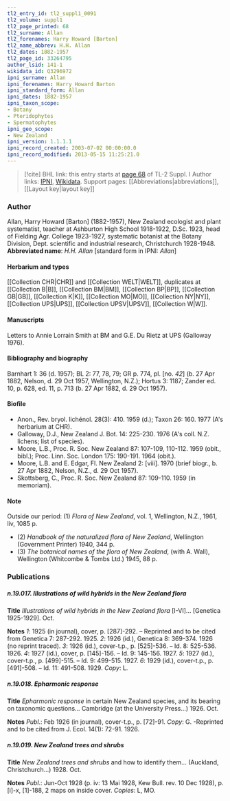 ```yaml
---
tl2_entry_id: tl2_suppl1_0091
tl2_volume: suppl1
tl2_page_printed: 68
tl2_surname: Allan
tl2_forenames: Harry Howard [Barton]
tl2_name_abbrev: H.H. Allan
tl2_dates: 1882-1957
tl2_page_id: 33264795
author_lsid: 141-1
wikidata_id: Q3296972
ipni_surname: Allan
ipni_forenames: Harry Howard Barton
ipni_standard_form: Allan
ipni_dates: 1882-1957
ipni_taxon_scope: 
- Botany
- Pteridophytes
- Spermatophytes
ipni_geo_scope: 
- New Zealand
ipni_version: 1.1.1.1
ipni_record_created: 2003-07-02 00:00:00.0
ipni_record_modified: 2013-05-15 11:25:21.0
---
```


> [!cite] BHL link: this entry starts at [page 68](https://www.biodiversitylibrary.org/page/33264795) of TL-2 Suppl. I
> Author links: [IPNI](https://www.ipni.org/a/141-1), [Wikidata](https://www.wikidata.org/wiki/Q3296972). Support pages: [[Abbreviations|abbreviations]], [[Layout key|layout key]]

### Author

Allan, Harry Howard \[Barton\] (1882-1957), New Zealand ecologist and plant systematist, teacher at Ashburton High School 1918-1922, D.Sc. 1923, head of Fielding Agr. College 1923-1927, systematic botanist at the Botany Division, Dept. scientific and industrial research, Christchurch 1928-1948. 
**Abbreviated name**: *H.H. Allan* \[standard form in IPNI: *Allan*\]

#### Herbarium and types

[[Collection CHR|CHR]] and [[Collection WELT|WELT]], duplicates at [[Collection B|B]], [[Collection BM|BM]], [[Collection BP|BP]], [[Collection GB|GB]], [[Collection K|K]], [[Collection MO|MO]], [[Collection NY|NY]], [[Collection UPS|UPS]], [[Collection UPSV|UPSV]], [[Collection W|W]].

#### Manuscripts

Letters to Annie Lorrain Smith at BM and G.E. Du Rietz at UPS (Galloway 1976).

#### Bibliography and biography

Barnhart 1: 36 (d. 1957); BL 2: 77, 78, 79; GR p. 774, pl. \[no. *42*\] (b. 27 Apr 1882, Nelson, d. 29 Oct 1957, Wellington, N.Z.); Hortus 3: 1187; Zander ed. 10, p. 628, ed. 11, p. 713 (b. 27 Apr 1882, d. 29 Oct 1957).

#### Biofile

- Anon., Rev. bryol. lichénol. 28(3): 410. 1959 (d.); Taxon 26: 160. 1977 (A's herbarium at CHR).
- Galloway, D.J., New Zealand J. Bot. 14: 225-230. 1976 (A's coll. N.Z. lichens; list of species).
- Moore, L.B., Proc. R. Soc. New Zealand 87: 107-109, 110-112. 1959 (obit., bibl.); Proc. Linn. Soc. London 175: 190-191. 1964 (obit.).
- Moore, L.B. and E. Edgar, Fl. New Zealand 2: \[viii\]. 1970 (brief biogr., b. 27 Apr 1882, Nelson, N.Z., d. 29 Oct 1957).
- Skottsberg, C., Proc. R. Soc. New Zealand 87: 109-110. 1959 (in memoriam).

#### Note

Outside our period: (1) *Flora of New Zealand*, vol. 1, Wellington, N.Z., 1961, liv, 1085 p.
- (2) *Handbook of the naturalized flora of New Zealand*, Wellington (Government Printer) 1940, 344 p.
- (3) *The botanical names of the flora of New Zealand*, (with A. Wall), Wellington (Whitcombe & Tombs Ltd.) 1945, 88 p.

### Publications

##### n.19.017. Illustrations of wild hybrids in the New Zealand flora

**Title**
*Illustrations of wild hybrids in the New Zealand flora* \[I-VI\]... \[Genetica 1925-1929\]. Oct.

**Notes**
*1*: 1925 (in journal), cover, p. \[287\]-292. – Reprinted and to be cited from Genetica 7: 287-292. 1925.
*2*: 1926 (id.), Genetica 8: 369-374. 1926 (no reprint traced).
*3*: 1926 (id.), cover-t.p., p. \[525\]-536. – Id. 8: 525-536. 1926.
*4*: 1927 (id.), cover, p. \[145\]-156. – Id. 9: 145-156. 1927.
*5*: 1927 (id.), cover-t.p., p. \[499\]-515. – Id. 9: 499-515. 1927.
*6*: 1929 (id.), cover-t.p., p. \[491\]-508. – Id. 11: 491-508. 1929.
*Copy*: L.

##### n.19.018. Epharmonic response

**Title**
*Epharmonic response* in certain New Zealand species, and its bearing on taxonomic questions... Cambridge (at the University Press...) 1926. Oct.

**Notes**
*Publ*.: Feb 1926 (in journal), cover-t.p., p. \[72\]-91. *Copy*: G. -Reprinted and to be cited from J. Ecol. 14(1): 72-91. 1926.

##### n.19.019. New Zealand trees and shrubs

**Title**
*New Zealand trees and shrubs* and how to identify them... (Auckland, Christchurch...) 1928. Oct.

**Notes**
*Publ*.: Jun-Oct 1928 (p. iv: 13 Mai 1928, Kew Bull. rev. 10 Dec 1928), p. \[i\]-x, \[1\]-188, 2 maps on inside cover. *Copies*: L, MO.

